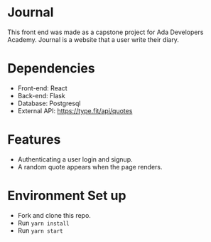 # Journal

This front end was made as a capstone project for Ada Developers Academy. Journal is a website that a user write their diary.

# Dependencies
- Front-end: React
- Back-end: Flask
- Database: Postgresql
- External API: https://type.fit/api/quotes

# Features
- Authenticating a user login and signup.
- A random quote appears when the page renders.

# Environment Set up
- Fork and clone this repo.
- Run `yarn install`
- Run `yarn start`
